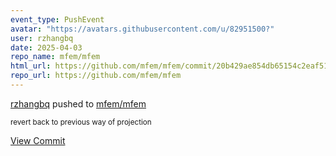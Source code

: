 ```yaml
---
event_type: PushEvent
avatar: "https://avatars.githubusercontent.com/u/82951500?"
user: rzhangbq
date: 2025-04-03
repo_name: mfem/mfem
html_url: https://github.com/mfem/mfem/commit/20b429ae854db65154c2eaf516f43e3ae0a18bfd
repo_url: https://github.com/mfem/mfem
---
```


<a href='https://github.com/rzhangbq' target='_blank'>rzhangbq</a> pushed to <a href='https://github.com/mfem/mfem' target='_blank'>mfem/mfem</a>

<small>revert back to previous way of projection</small>

<a href='https://github.com/mfem/mfem/commit/20b429ae854db65154c2eaf516f43e3ae0a18bfd' target='_blank'>View Commit</a>